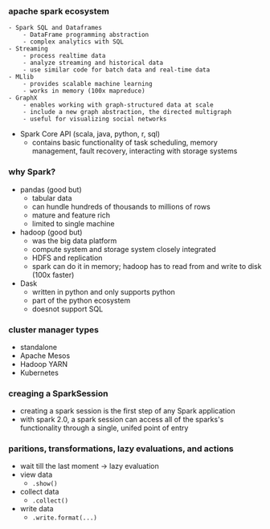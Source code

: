 ### apache spark ecosystem
    - Spark SQL and Dataframes
        - DataFrame programming abstraction
        - complex analytics with SQL
    - Streaming
        - process realtime data
        - analyze streaming and historical data
        - use similar code for batch data and real-time data
    - MLlib
        - provides scalable machine learning
        - works in memory (100x mapreduce)
    - GraphX
        - enables working with graph-structured data at scale
        - include a new graph abstraction, the directed multigraph
        - useful for visualizing social networks
- Spark Core API (scala, java, python, r, sql)
    - contains basic functionality of task scheduling, memory management, fault recovery, interacting with storage systems


### why Spark?
- pandas (good but)
    - tabular data
    - can hundle hundreds of thousands to millions of rows
    - mature and feature rich
    - limited to single machine
- hadoop (good but)
    - was the big data platform
    - compute system and storage system closely integrated
    - HDFS and replication
    - spark can do it in memory; hadoop has to read from and write to disk (100x faster)
- Dask
    - written in python and only supports python
    - part of the python ecosystem
    - doesnot support SQL


### cluster manager types
- standalone
- Apache Mesos
- Hadoop YARN
- Kubernetes

### creaging a SparkSession
- creating a spark session is the first step of any Spark application
- with spark 2.0, a spark session can access all of the sparks's functionality through a single, unifed point of entry

### paritions, transformations, lazy evaluations, and actions
- wait till the last moment -> lazy evaluation
- view data
    - `.show()`
- collect data
    - `.collect()`
- write data
    - `.write.format(...)`